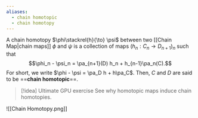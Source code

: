 ```yaml
---
aliases:
  - chain homotopic
  - chain homotopy
---
```

A chain homotopy $\phi\stackrel{h}{\to} \psi$ between two [[Chain Map|chain maps]] $\phi$ and $\psi$ is a collection of maps $(h_n: C_n\to D_{n+1})_n$ such that$$\phi_n - \psi_n = \pa_{n+1}(D) h_n + h_{n-1}\pa_n(C).$$For short, we write $\phi - \psi = \pa_D h + h\pa_C$. Then, $C$ and $D$ are said to be ==**chain homotopic**==.

>[!idea] Ultimate GPU exercise
>See why homotopic maps induce chain homotopies.

![[Chain Homotopy.png]]